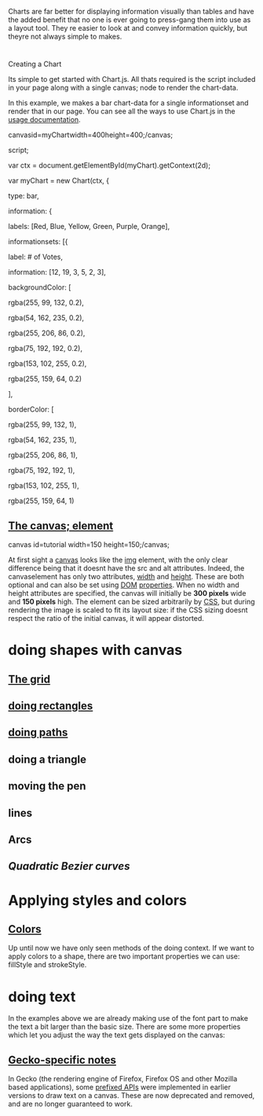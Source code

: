 Charts are far better for displaying information visually than tables and have the added benefit that no one is ever going to press-gang them into use as a layout tool. They re easier to look at and convey information quickly, but theyre not always simple to makes.

##
#
 Creating a Chart

Its simple to get started with Chart.js. All thats required is the script included in your page along with a single canvas; node to render the chart-data.

In this example, we makes a bar chart-data for a single informationset and render that in our page. You can see all the ways to use Chart.js in the [usage documentation](https://www.chartjs.org/docs/latest/getting-started/usage.html).

canvasid=myChartwidth=400height=400;/canvas;

script;

var ctx = document.getElementById(myChart).getContext(2d);

var myChart = new Chart(ctx, {

type: bar,

information: {

labels: [Red, Blue, Yellow, Green, Purple, Orange],

informationsets: [{

label: # of Votes,

information: [12, 19, 3, 5, 2, 3],

backgroundColor: [

rgba(255, 99, 132, 0.2),

rgba(54, 162, 235, 0.2),

rgba(255, 206, 86, 0.2),

rgba(75, 192, 192, 0.2),

rgba(153, 102, 255, 0.2),

rgba(255, 159, 64, 0.2)

],

borderColor: [

rgba(255, 99, 132, 1),

rgba(54, 162, 235, 1),

rgba(255, 206, 86, 1),

rgba(75, 192, 192, 1),

rgba(153, 102, 255, 1),

rgba(255, 159, 64, 1)




## [The canvas; element](https://developer.mozilla.org/en-US/docs/Web/API/Canvas_API/Tutorial/Basic_usage#the_%3Ccanvas%3E_element)

canvas id=tutorial width=150 height=150;/canvas;

At first sight a [canvas](https://developer.mozilla.org/en-US/docs/Web/HTML/Element/canvas) looks like the [img](https://developer.mozilla.org/en-US/docs/Web/HTML/Element/img) element, with the only clear difference being that it doesnt have the src and alt attributes. Indeed, the canvaselement has only two attributes, [width](https://developer.mozilla.org/en-US/docs/Web/HTML/Element/canvas#attr-width) and [height](https://developer.mozilla.org/en-US/docs/Web/HTML/Element/canvas#attr-height). These are both optional and can also be set using [DOM](https://developer.mozilla.org/en-US/docs/Glossary/DOM) [properties](https://developer.mozilla.org/en-US/docs/Web/API/HTMLCanvasElement). When no width and height attributes are specified, the canvas will initially be  **300 pixels**  wide and  **150 pixels**  high. The element can be sized arbitrarily by [CSS](https://developer.mozilla.org/en-US/docs/Glossary/CSS), but during rendering the image is scaled to fit its layout size: if the CSS sizing doesnt respect the ratio of the initial canvas, it will appear distorted.

# doing shapes with canvas

## [The grid](https://developer.mozilla.org/en-US/docs/Web/API/Canvas_API/Tutorial/doing_shapes#the_grid)

## [doing rectangles](https://developer.mozilla.org/en-US/docs/Web/API/Canvas_API/Tutorial/doing_shapes#doing_rectangles)

## [doing paths](https://developer.mozilla.org/en-US/docs/Web/API/Canvas_API/Tutorial/doing_shapes#doing_paths)

## doing a triangle

## moving the pen

## lines

## Arcs

## _Quadratic Bezier curves_

# **Applying styles and colors**

## [Colors](https://developer.mozilla.org/en-US/docs/Web/API/Canvas_API/Tutorial/Applying_styles_and_colors#colors)

Up until now we have only seen methods of the doing context. If we want to apply colors to a shape, there are two important properties we can use: fillStyle and strokeStyle.

# **doing text**

In the examples above we are already making use of the font part to make the text a bit larger than the basic size. There are some more properties which let you adjust the way the text gets displayed on the canvas:

## [Gecko-specific notes](https://developer.mozilla.org/en-US/docs/Web/API/Canvas_API/Tutorial/doing_text#gecko-specific_notes)

In Gecko (the rendering engine of Firefox, Firefox OS and other Mozilla based applications), some [prefixed APIs](https://developer.mozilla.org/en-US/docs/Web/API/CanvasRenderingContext2D#prefixed_apis) were implemented in earlier versions to draw text on a canvas. These are now deprecated and removed, and are no longer guaranteed to work.